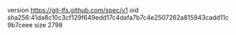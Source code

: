 version https://git-lfs.github.com/spec/v1
oid sha256:41da8c10c3cf129f649edd17c4dafa7b7c4e2507262a815943cadd11c9b7ceee
size 2798
